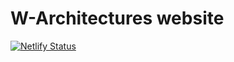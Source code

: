 # W-Architectures website

[![Netlify Status](https://api.netlify.com/api/v1/badges/c2c3675e-1189-498a-9d2d-56123c8625ec/deploy-status)](https://app.netlify.com/sites/w-architectures/deploys)
